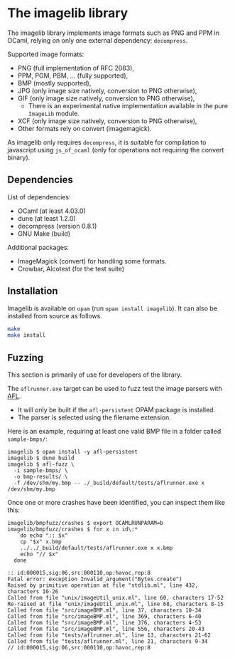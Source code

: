 The imagelib library
====================

The imagelib library implements image formats such as PNG and PPM  in
OCaml, relying on only one external dependency: `decompress`.

Supported image formats:
 - PNG (full implementation of RFC 2083),
 - PPM, PGM, PBM, ... (fully supported),
 - BMP (mostly supported),
 - JPG (only image size natively, conversion to PNG otherwise),
 - GIF (only image size natively, conversion to PNG otherwise),
   - There is an experimental native implementation available in the pure `ImageLib` module.
 - XCF (only image size natively, conversion to PNG otherwise),
 - Other formats rely on convert (imagemagick).

As imagelib only requires `decompress`, it is suitable for compilation to
javascript using `js_of_ocaml` (only for operations not requiring the
convert binary).

Dependencies
------------
List of dependencies:
 - OCaml (at least 4.03.0)
 - dune (at least 1.2.0)
 - decompress (version 0.8.1)
 - GNU Make (build)

Additional packages:
 - ImageMagick (convert) for handling some formats.
 - Crowbar, Alcotest (for the test suite)

Installation
------------

Imagelib is available on `opam` (run `opam install imagelib`). It can also
be installed from source as follows.

```bash
make
make install
```

Fuzzing
-------

This section is primarily of use for developers of the library.

The `aflrunner.exe` target can be used to fuzz test the image parsers with [AFL](http://lcamtuf.coredump.cx/afl).
- It will only be built if the `afl-persistent` OPAM package is installed.
- The parser is selected using the filename extension.

Here is an example, requiring at least one valid BMP file in a folder called `sample-bmps/`:
```shell
imagelib $ opam install -y afl-persistent
imagelib $ dune build
imagelib $ afl-fuzz \
  -i sample-bmps/ \
  -o bmp-results/ \
  -f /dev/shm/my.bmp -- ./_build/default/tests/aflrunner.exe x /dev/shm/my.bmp
```

Once one or more crashes have been identified, you can inspect them like this:
```shell
imagelib/bmpfuzz/crashes $ export OCAMLRUNPARAM=b
imagelib/bmpfuzz/crashes $ for x in id\:*
    do echo ":: $x"
    cp "$x" x.bmp
    ../../_build/default/tests/aflrunner.exe x x.bmp
    echo "// $x"
  done

:: id:000015,sig:06,src:000110,op:havoc,rep:8
Fatal error: exception Invalid_argument("Bytes.create")
Raised by primitive operation at file "stdlib.ml", line 432, characters 10-26
Called from file "unix/imageUtil_unix.ml", line 60, characters 17-52
Re-raised at file "unix/imageUtil_unix.ml", line 68, characters 8-15
Called from file "src/imageBMP.ml", line 37, characters 10-34
Called from file "src/imageBMP.ml", line 369, characters 6-40
Called from file "src/imageBMP.ml", line 376, characters 4-53
Called from file "src/imageBMP.ml", line 556, characters 20-43
Called from file "tests/aflrunner.ml", line 13, characters 21-62
Called from file "tests/aflrunner.ml", line 21, characters 9-34
// id:000015,sig:06,src:000110,op:havoc,rep:8
```
